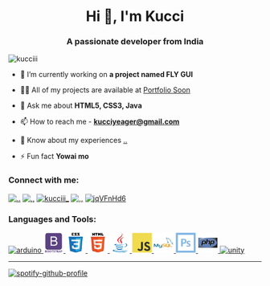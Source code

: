 <h1 align="center">Hi 👋, I'm Kucci</h1>
<h3 align="center">A passionate developer from India</h3>

<p align="left"> <img src="https://komarev.com/ghpvc/?username=kucciii&label=Profile%20views&color=0e75b6&style=flat" alt="kucciii" /> </p>

- 🔭 I’m currently working on **a project named FLY GUI**

- 👨‍💻 All of my projects are available at [Portfolio Soon](..)

- 💬 Ask me about **HTML5, CSS3, Java**

- 📫 How to reach me - **kucciyeager@gmail.com**

- 📄 Know about my experiences [..](..)

- ⚡ Fun fact **Yowai mo**

<h3 align="left">Connect with me:</h3>
<p align="left">
<a href="https://codepen.io/kucciii" target="blank"><img align="center" src="https://raw.githubusercontent.com/rahuldkjain/github-profile-readme-generator/master/src/images/icons/Social/codepen.svg" alt=".." height="30" width="40" /></a>
<a href="https://dev.to/kucciii" target="blank"><img align="center" src="https://raw.githubusercontent.com/rahuldkjain/github-profile-readme-generator/master/src/images/icons/Social/devto.svg" alt=",," height="30" width="40" /></a>
<a href="https://instagram.com/kucciii_" target="blank"><img align="center" src="https://raw.githubusercontent.com/rahuldkjain/github-profile-readme-generator/master/src/images/icons/Social/instagram.svg" alt="kucciii_" height="30" width="40" /></a>
<a href="https://dribbble.com/Kucciii" target="blank"><img align="center" src="https://raw.githubusercontent.com/rahuldkjain/github-profile-readme-generator/master/src/images/icons/Social/dribbble.svg" alt=",," height="30" width="40" /></a>
<a href="https://dsc.gg/kucciii" target="blank"><img align="center" src="https://raw.githubusercontent.com/rahuldkjain/github-profile-readme-generator/master/src/images/icons/Social/discord.svg" alt="jqVFnHd6" height="30" width="40" /></a>
</p>

<h3 align="left">Languages and Tools:</h3>
<p align="left"> <a href="https://www.arduino.cc/" target="_blank" rel="noreferrer"> <img src="https://cdn.worldvectorlogo.com/logos/arduino-1.svg" alt="arduino" width="40" height="40"/> </a> <a href="https://getbootstrap.com" target="_blank" rel="noreferrer"> <img src="https://raw.githubusercontent.com/devicons/devicon/master/icons/bootstrap/bootstrap-plain-wordmark.svg" alt="bootstrap" width="40" height="40"/> </a> <a href="https://www.w3schools.com/css/" target="_blank" rel="noreferrer"> <img src="https://raw.githubusercontent.com/devicons/devicon/master/icons/css3/css3-original-wordmark.svg" alt="css3" width="40" height="40"/> </a> <a href="https://www.w3.org/html/" target="_blank" rel="noreferrer"> <img src="https://raw.githubusercontent.com/devicons/devicon/master/icons/html5/html5-original-wordmark.svg" alt="html5" width="40" height="40"/> </a> <a href="https://www.java.com" target="_blank" rel="noreferrer"> <img src="https://raw.githubusercontent.com/devicons/devicon/master/icons/java/java-original.svg" alt="java" width="40" height="40"/> </a> <a href="https://developer.mozilla.org/en-US/docs/Web/JavaScript" target="_blank" rel="noreferrer"> <img src="https://raw.githubusercontent.com/devicons/devicon/master/icons/javascript/javascript-original.svg" alt="javascript" width="40" height="40"/> </a> <a href="https://www.mysql.com/" target="_blank" rel="noreferrer"> <img src="https://raw.githubusercontent.com/devicons/devicon/master/icons/mysql/mysql-original-wordmark.svg" alt="mysql" width="40" height="40"/> </a> <a href="https://www.photoshop.com/en" target="_blank" rel="noreferrer"> <img src="https://raw.githubusercontent.com/devicons/devicon/master/icons/photoshop/photoshop-line.svg" alt="photoshop" width="40" height="40"/> </a> <a href="https://www.php.net" target="_blank" rel="noreferrer"> <img src="https://raw.githubusercontent.com/devicons/devicon/master/icons/php/php-original.svg" alt="php" width="40" height="40"/> </a> <a href="https://unity.com/" target="_blank" rel="noreferrer"> <img src="https://www.vectorlogo.zone/logos/unity3d/unity3d-icon.svg" alt="unity" width="40" height="40"/> </a> </p>

<hr>

[![spotify-github-profile](https://spotify-github-profile.vercel.app/api/view?uid=y388svark1ryhls6yv43kxt3u&cover_image=true&theme=default&bar_color=53b14f&bar_color_cover=true)](https://spotify-github-profile.vercel.app/api/view?uid=y388svark1ryhls6yv43kxt3u&redirect=true)
